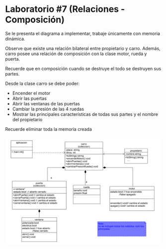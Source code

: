 # Laboratorio #7 (Relaciones - Composición)



Se le presenta el diagrama a implementar, trabaje únicamente con memoria dinámica.

Observe que existe una relación bilateral entre propietario y carro. Además, carro posee una relación de composición con la clase motor, rueda y puerta. 

Recuerde que en composición cuando se destruye el todo se destruyen sus partes.

Desde la clase carro se debe poder:

- Encender el motor
- Abrir las puertas
- Abrir las ventanas de las puertas
- Cambiar la presión de las 4 ruedas
- Mostrar las principales características de todas sus partes y el nombre del propietario

 

Recuerde eliminar toda la memoria creada

![](uml.png)